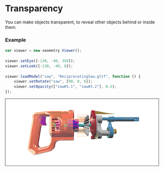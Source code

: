 # Transparency

You can make objects transparent, to reveal other objects behind or inside them.

### Example

````javascript
var viewer = new xeometry.Viewer();

viewer.setEye([-130, -40, 350]);
viewer.setLook([-130, -40, 0]);

viewer.loadModel("saw", "ReciprocatingSaw.gltf", function () {
    viewer.setRotate("saw", [90, 0, 0]);
    viewer.setOpacity(["saw#3.1", "saw#3.2"], 0.5);
});
````

[![](assets/transparency.png)](http://xeolabs.com/xeometry/examples/#guidebook_transparency)
